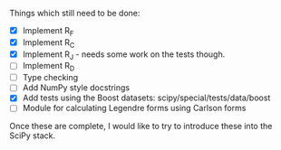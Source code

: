 Things which still need to be done:

- [X] Implement R<sub>F</sub>
- [X] Implement R<sub>C</sub>
- [X] Implement R<sub>J</sub> - needs some work on the tests though.
- [ ] Implement R<sub>D</sub>
- [ ] Type checking
- [ ] Add NumPy style docstrings
- [X] Add tests using the Boost datasets: scipy/special/tests/data/boost
- [ ] Module for calculating Legendre forms using Carlson forms

Once these are complete, I would like to try to introduce these into the SciPy
stack.
